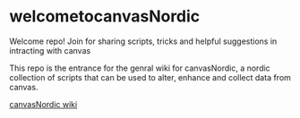 # welcometocanvasNordic
Welcome repo! Join for sharing scripts, tricks and helpful suggestions in intracting with canvas

This repo is the entrance for the genral wiki for canvasNordic, a nordic collection of scripts that can be used to alter, enhance and collect data from canvas.

[canvasNordic wiki](https://github.com/canvasNordic/welcometocanvasNordic/wiki)
